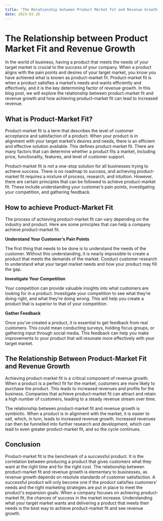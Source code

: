 ```yaml
---
title: 'The Relationship between Product Market Fit and Revenue Growth '
date: 2023-03-26
---
```


# The Relationship between Product Market Fit and Revenue Growth

In the world of business, having a product that meets the needs of your target market is crucial to the success of your company. When a product aligns with the pain points and desires of your target market, you know you have achieved what is known as product-market fit. Product-market fit is when a product satisfies a market’s needs and wants efficiently and effectively, and it is the key determining factor of revenue growth. In this blog post, we will explore the relationship between product-market fit and revenue growth and how achieving product-market fit can lead to increased revenue.

## What is Product-Market Fit?

Product-market fit is a term that describes the level of customer acceptance and satisfaction of a product. When your product is in alignment with your target market’s desires and needs, there is an efficient and effective solution available. This defines product-market fit. There are many factors that can determine whether a product fits a market, including price, functionality, features, and level of customer support.

Product-market fit is not a one-stop solution for all businesses trying to achieve success. There is no roadmap to success, and achieving product-market fit requires a mixture of process, research, and intuition. However, there are certain principles that can be followed to achieve product-market fit. These include understanding your customer’s pain points, investigating your competition, and gathering feedback.

## How to achieve Product-Market Fit

The process of achieving product-market fit can vary depending on the industry and product. Here are some principles that can help a company achieve product-market fit.

**Understand Your Customer’s Pain Points**

The first thing that needs to be done is to understand the needs of the customer. Without this understanding, it is nearly impossible to create a product that meets the demands of the market. Conduct customer research to understand what your target market needs and how your product may fill the gap.

**Investigate Your Competition**

Your competition can provide valuable insights into what customers are looking for in a product. Investigate your competition to see what they’re doing right, and what they’re doing wrong. This will help you create a product that is superior to that of your competition.

**Gather Feedback**

Once you’ve created a product, it is essential to get feedback from real customers. This could mean conducting surveys, holding focus groups, or gathering input through social media. This feedback can help you make improvements to your product that will resonate more effectively with your target market.

## The Relationship Between Product-Market Fit and Revenue Growth

Achieving product-market fit is a critical component of revenue growth. When a product is a perfect fit for the market, customers are more likely to purchase the product. This leads to increased revenues and profits for the business. Companies that achieve product-market fit can attract and retain a high number of customers, leading to a steady revenue stream over time.

The relationship between product-market fit and revenue growth is symbiotic. When a product is in alignment with the market, it is easier to sell, which, in turn, leads to increased revenue growth. Increased revenues can then be funnelled into further research and development, which can lead to even greater product-market fit, and so the cycle continues.

## Conclusion

Product-market fit is the benchmark of a successful product. It is the correlation between producing a product that gives customers what they want at the right time and for the right cost. The relationship between product-market fit and revenue growth is elementary to businesses, as revenue growth depends on resolute standards of customer satisfaction. A successful product will only become one if the product satisfies customers' needs and the right marketing strategies are put in place to meet the product's expansion goals. When a company focuses on achieving product-market fit, the chances of success in the market increase. Understanding what your target market wants and delivering a product that meets their needs is the best way to achieve product-market fit and see revenue growth.

